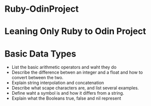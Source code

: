 # Ruby-OdinProject

# Leaning Only Ruby to Odin Project

# Basic Data Types

* List the basic arithmetic operators and waht they do
* Describe the difference betwen an integer and a float and how to convert between the two.
* Explain string interpolation and concatenation
* Describe what scape characters are, and list several examples.
* Define waht a symbol is and how it differs from a string.
* Explain what the Booleans true, false and nil represent
